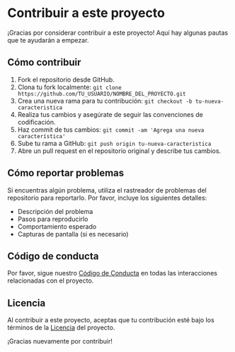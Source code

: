 # Contribuir a este proyecto

¡Gracias por considerar contribuir a este proyecto! Aquí hay algunas pautas que te ayudarán a empezar.

## Cómo contribuir

1. Fork el repositorio desde GitHub.
2. Clona tu fork localmente: `git clone https://github.com/TU_USUARIO/NOMBRE_DEL_PROYECTO.git`
3. Crea una nueva rama para tu contribución: `git checkout -b tu-nueva-caracteristica`
4. Realiza tus cambios y asegúrate de seguir las convenciones de codificación.
5. Haz commit de tus cambios: `git commit -am 'Agrega una nueva característica'`
6. Sube tu rama a GitHub: `git push origin tu-nueva-caracteristica`
7. Abre un pull request en el repositorio original y describe tus cambios.

## Cómo reportar problemas

Si encuentras algún problema, utiliza el rastreador de problemas del repositorio para reportarlo. Por favor, incluye los siguientes detalles:

- Descripción del problema
- Pasos para reproducirlo
- Comportamiento esperado
- Capturas de pantalla (si es necesario)

## Código de conducta

Por favor, sigue nuestro [Código de Conducta](CODE_OF_CONDUCT.md) en todas las interacciones relacionadas con el proyecto.

## Licencia

Al contribuir a este proyecto, aceptas que tu contribución esté bajo los términos de la [Licencia](LICENSE) del proyecto.

¡Gracias nuevamente por contribuir!

